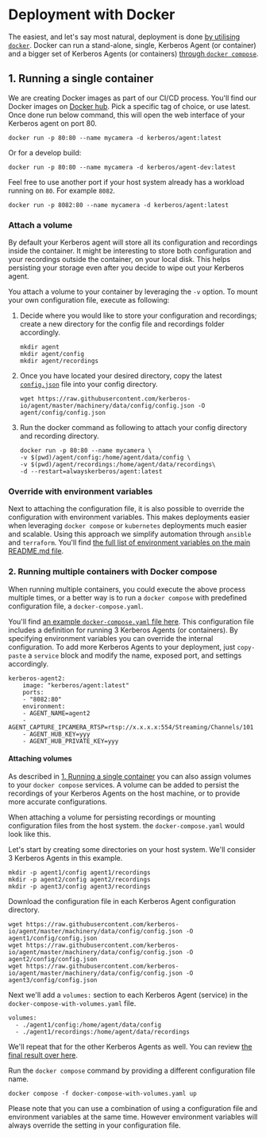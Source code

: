 # Deployment with Docker

The easiest, and let's say most natural, deployment is done [by utilising `docker`](#1-running-a-single-container). Docker can run a stand-alone, single, Kerberos Agent (or container) and a bigger set of Kerberos Agents (or containers) [through `docker compose`](#2-running-multiple-containers-with-docker-compose).

## 1. Running a single container

We are creating Docker images as part of our CI/CD process. You'll find our Docker images on [Docker hub](https://hub.docker.com/r/kerberos/agent). Pick a specific tag of choice, or use latest. Once done run below command, this will open the web interface of your Kerberos agent on port 80.

    docker run -p 80:80 --name mycamera -d kerberos/agent:latest

Or for a develop build:

    docker run -p 80:80 --name mycamera -d kerberos/agent-dev:latest

Feel free to use another port if your host system already has a workload running on `80`. For example `8082`.

    docker run -p 8082:80 --name mycamera -d kerberos/agent:latest

### Attach a volume

By default your Kerberos agent will store all its configuration and recordings inside the container. It might be interesting to store both configuration and your recordings outside the container, on your local disk. This helps persisting your storage even after you decide to wipe out your Kerberos agent.

You attach a volume to your container by leveraging the `-v` option. To mount your own configuration file, execute as following:

1.  Decide where you would like to store your configuration and recordings; create a new directory for the config file and recordings folder accordingly.

        mkdir agent
        mkdir agent/config
        mkdir agent/recordings

2.  Once you have located your desired directory, copy the latest [`config.json`](https://github.com/kerberos-io/agent/blob/master/machinery/data/config/config.json) file into your config directory.

        wget https://raw.githubusercontent.com/kerberos-io/agent/master/machinery/data/config/config.json -O agent/config/config.json

3.  Run the docker command as following to attach your config directory and recording directory.

        docker run -p 80:80 --name mycamera \
        -v $(pwd)/agent/config:/home/agent/data/config \
        -v $(pwd)/agent/recordings:/home/agent/data/recordings\
        -d --restart=alwayskerberos/agent:latest

### Override with environment variables

Next to attaching the configuration file, it is also possible to override the configuration with environment variables. This makes deployments easier when leveraging `docker compose` or `kubernetes` deployments much easier and scalable. Using this approach we simplify automation through `ansible` and `terraform`. You'll find [the full list of environment variables on the main README.md file](https://github.com/kerberos-io/agent#override-with-environment-variables).

### 2. Running multiple containers with Docker compose

When running multiple containers, you could execute the above process multiple times, or a better way is to run a `docker compose` with predefined configuration file, a `docker-compose.yaml`.

You'll find [an example `docker-compose.yaml` file here](https://github.com/kerberos-io/agent/blob/master/deployments/docker/docker-compose.yaml). This configuration file includes a definition for running 3 Kerberos Agents (or containers). By specifying environment variables you can override the internal configuration. To add more Kerberos Agents to your deployment, just `copy-paste` a `service` block and modify the name, exposed port, and settings accordingly.

    kerberos-agent2:
        image: "kerberos/agent:latest"
        ports:
        - "8082:80"
        environment:
        - AGENT_NAME=agent2
        - AGENT_CAPTURE_IPCAMERA_RTSP=rtsp://x.x.x.x:554/Streaming/Channels/101
        - AGENT_HUB_KEY=yyy
        - AGENT_HUB_PRIVATE_KEY=yyy

#### Attaching volumes

As described in [1. Running a single container](#1-running-a-single-container) you can also assign volumes to your `docker compose` services. A volume can be added to persist the recordings of your Kerberos Agents on the host machine, or to provide more accurate configurations.

When attaching a volume for persisting recordings or mounting configuration files from the host system. the `docker-compose.yaml` would look like this.

Let's start by creating some directories on your host system. We'll consider 3 Kerberos Agents in this example.

    mkdir -p agent1/config agent1/recordings
    mkdir -p agent2/config agent2/recordings
    mkdir -p agent3/config agent3/recordings

Download the configuration file in each Kerberos Agent configuration directory.

    wget https://raw.githubusercontent.com/kerberos-io/agent/master/machinery/data/config/config.json -O agent1/config/config.json
    wget https://raw.githubusercontent.com/kerberos-io/agent/master/machinery/data/config/config.json -O agent2/config/config.json
    wget https://raw.githubusercontent.com/kerberos-io/agent/master/machinery/data/config/config.json -O agent3/config/config.json

Next we'll add a `volumes:` section to each Kerberos Agent (service) in the `docker-compose-with-volumes.yaml` file.

    volumes:
      - ./agent1/config:/home/agent/data/config
      - ./agent1/recordings:/home/agent/data/recordings

We'll repeat that for the other Kerberos Agents as well. You can review [the final result over here](https://github.com/kerberos-io/agent/blob/master/deployments/docker/docker-compose-with-volumes.yam).

Run the `docker compose` command by providing a different configuration file name.

    docker compose -f docker-compose-with-volumes.yaml up

Please note that you can use a combination of using a configuration file and environment variables at the same time. However environment variables will always override the setting in your configuration file.
